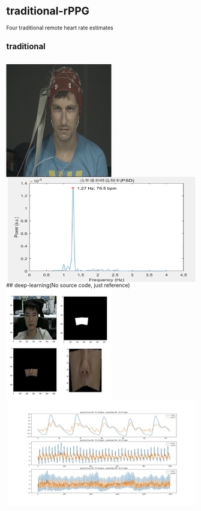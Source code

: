 # traditional-rPPG
Four traditional remote heart rate estimates

## traditional
<br>
<img src=".\pic\1111.png" width="280" height="300" alt="video" align ="left"> <img src=".\pic\HR.png" width="500" height="280" alt="predict" align="right">
</br> 
<br></br> 
<br></br> 
<br></br> 
<br></br> 
<br></br> 
<br></br> 
<br></br> 
<br></br> 
## deep-learning(No source code, just reference)

<img src=".\pic\ROI.png" width="280" height="300" alt="video" align ="left">
<img src=".\pic\0003_3.jpg" width="500" height="280" alt="predict"  align="right">
